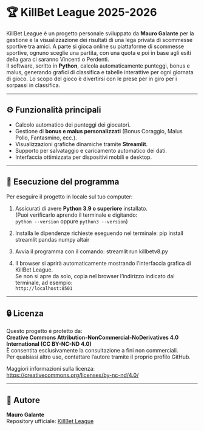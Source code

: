 # 🏆 KillBet League 2025-2026

KillBet League è un progetto personale sviluppato da **Mauro Galante** per la gestione e la visualizzazione dei risultati di una lega privata di scommesse sportive tra amici. A parte si gioca online su piattaforme di scommesse sportive, ognuno sceglie una partita, con una quota e poi in base agli esiti della gara ci saranno Vincenti o Perdenti.   
Il software, scritto in **Python**, calcola automaticamente punteggi, bonus e malus, generando grafici di classifica e tabelle interattive per ogni giornata di gioco. Lo scopo del gioco è divertirsi con le prese per in giro per i sorpassi in classifica.

---

## ⚙️ Funzionalità principali
- Calcolo automatico dei punteggi dei giocatori.  
- Gestione di **bonus e malus personalizzati** (Bonus Coraggio, Malus Pollo, Fantasmino, ecc.).  
- Visualizzazioni grafiche dinamiche tramite **Streamlit**.  
- Supporto per salvataggio e caricamento automatico dei dati.  
- Interfaccia ottimizzata per dispositivi mobili e desktop.

---

## 🚀 Esecuzione del programma
Per eseguire il progetto in locale sul tuo computer:

1. Assicurati di avere **Python 3.9 o superiore** installato.  
   (Puoi verificarlo aprendo il terminale e digitando:  
   `python --version` oppure `python3 --version`)

2. Installa le dipendenze richieste eseguendo nel terminale:
pip install streamlit pandas numpy altair


3. Avvia il programma con il comando:
streamlit run killbetv8.py

4. Il browser si aprirà automaticamente mostrando l’interfaccia grafica di KillBet League.  
Se non si apre da solo, copia nel browser l’indirizzo indicato dal terminale, ad esempio:  
`http://localhost:8501`
---

## 🔒 Licenza
Questo progetto è protetto da:  
**Creative Commons Attribution-NonCommercial-NoDerivatives 4.0 International (CC BY-NC-ND 4.0)**  
È consentita esclusivamente la consultazione a fini non commerciali.  
Per qualsiasi altro uso, contattare l’autore tramite il proprio profilo GitHub.  

Maggiori informazioni sulla licenza:  
https://creativecommons.org/licenses/by-nc-nd/4.0/

---

## 👤 Autore
**Mauro Galante**  
Repository ufficiale: [KillBet League](https://github.com/maurogal78/killbet-league)
